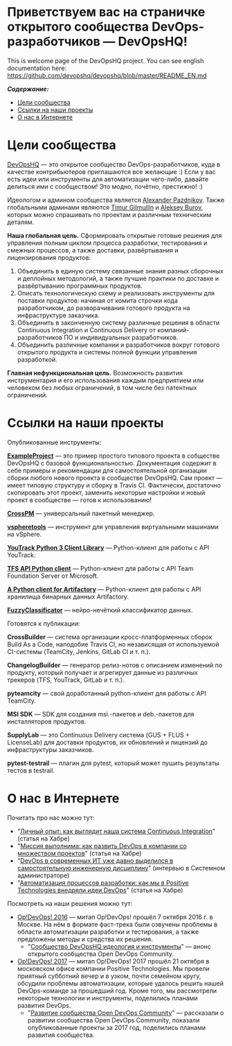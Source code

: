 Приветствуем вас на страничке открытого сообщества DevOps-разработчиков — DevOpsHQ!
====================================================================================
This is welcome page of the DevOpsHQ project. You can see english documentation here: https://github.com/devopshq/devopshq/blob/master/README_EN.md


***Содержание:***
- [Цели сообщества](#Introduction)
- [Ссылки на наши проекты](#Links)
- [О нас в Интернете](#About)


# Цели сообщества <a name="Introduction"></a>

[DevOpsHQ](https://github.com/devopshq) — это открытое сообщество DevOps-разработчиков, куда в качестве контрибьютеров приглашаются все желающие :) Если у вас есть идеи или инструменты для автоматизации чего-либо, давайте делиться ими с сообществом! Это модно, почётно, престижно! :)

Идеологом и админом сообщества является [Alexander Pazdnikov](https://github.com/apazdnikov). Также глобальными админами являются [Timur Gilmullin](https://github.com/Tim55667757) и [Aleksey Burov](https://github.com/orgs/devopshq/people/allburov), которых можно спрашивать по проектам и различным техническим деталям. 

**Наша глобальная цель.** Сформировать открытые готовые решения для управления полным циклом процесса разработки, тестирования и смежных процессов, а также доставки, развёртывания и лицензирования продуктов:
1. Объединить в единую систему связанные знания разных сборочных и деплойных методологий, а также лучшие практики по доставке и развёртыванию программных продуктов.
2. Описать технологическую схему и реализовать инструменты для поставки продуктов: начиная от комита строчки кода разработчиком, до разворачивания готового продукта на инфраструктуре заказчика.
3. Объединить в законченную систему различные решения в области Continuous Integration и Continuous Delivery от компаний-разработчиков ПО и индивидуальных разработчиков. 
4. Объединить различные компании и разработчиков вокруг готового открытого продукта и системы полной функции управления разработкой.

**Главная нефункциональная цель.** Возможность развития инструментария и его использования каждым предприятием или человеком без любых ограничений, в том числе без патентных ограничений.


# Ссылки на наши проекты <a name="Links"></a>

Опубликованные инструменты:

**[ExampleProject](https://github.com/devopshq/ExampleProject)** — это пример простого типового проекта в собществе DevOpsHQ с базовой функциональностью. Документация содержит в себе примеры и рекомендации для самостоятельной организации сборки любого нового проекта в сообществе DevOpsHQ. Сам проект — имеет типовую структуру и сборку в Travis CI. Фактически, достаточно скопировать этот проект, заменить некоторые настройки и новый проект в сообществе — готов к использованию!

**[CrossPM](https://github.com/devopshq/crosspm)** — универсальный пакетный менеджер.

**[vspheretools](https://github.com/devopshq/vspheretools)** — инструмент для управления виртуальными машинами на vSphere.

**[YouTrack Python 3 Client Library](https://github.com/devopshq/youtrack)** — Python-клиент для работы с API YouTrack.

**[TFS API Python client](https://github.com/devopshq/tfs)** — Python-клиент для работы с API Team Foundation Server от Microsoft.

**[A Python client for Artifactory](https://github.com/devopshq/artifactory)** — Python-клиент для работы с API хранилища бинарных данных Artifactory.

**[FuzzyClassificator](https://github.com/devopshq/FuzzyClassificator)** — нейро-нечёткий классификатор данных.

Готовятся к публикации: 

**CrossBuilder** — система организации кросс-платформенных сборок Build As a Code, наподобие Travis CI, но независящая от используемой CI-системы (TeamCity, Jenkins, GitLab CI и т. п.). 

**ChangelogBuilder** — генератор релиз-нотов с описанием изменений по продукту, который получает и агрегирует данные из различных трекеров (TFS, YouTrack, GitLab и т. п.). 

**pyteamcity** — свой доработанный python-клиент для работы с API TeamCity.

**MSI SDK** — SDK для создания msi.-пакетов и deb.-пакетов для инсталляторов продуктов.

**SupplyLab** — это Continuous Delivery система (GUS + FLUS + LicenseLab) для доставки продуктов, их обновлений и лицензий до инфраструктуры заказчиков.

**pytest-testrail** — плагин для pytest, который может пушить результаты тестов в testrail.


# О нас в Интернете <a name="About"></a>

Почитать про нас можно тут:

- "[Личный опыт: как выглядит наша система Continuous Integration](https://habrahabr.ru/company/pt/blog/313616/)" (статья на Хабре)
- "[Миссия выполнима: как развить DevOps в компании со множеством проектов](https://habrahabr.ru/company/pt/blog/310584/)" (статья на Хабре)
- "[DevOps в современных ИТ уже давно выделился в самостоятельную инженерную дисциплину﻿](http://samag.ru/archive/article/3543)" (интервью в Системном администраторе)
- "[Автоматизация процессов разработки: как мы в Positive Technologies внедряли идеи DevOps](https://habrahabr.ru/company/pt/blog/343884/)" (статья на Хабре)

Посмотреть на наши решения можно тут:

- [Op!DevOps! 2016](https://www.youtube.com/playlist?list=PLEl1NAXHTFNxcKRN09VQThNbQ33neUyfn) — митап Op!DevOps! прошёл 7 октября 2016 г. в Москве. На нём в формате фаст-трека были озвучены проблемы в области автоматизации разработки и тестирования, а также предложены методы и средства их решения. 
    - "[Сообщество DevOpsHQ идеология и инструменты](https://www.youtube.com/watch?v=BeIeaeVVRbc&index=16&t=0s&list=PLEl1NAXHTFNxcKRN09VQThNbQ33neUyfn)" — анонс открытого сообщества Open DevOps Community. 
- [Op!DevOps! 2017](https://www.youtube.com/playlist?list=PLEl1NAXHTFNyUW3toSkHLL4Jl1cw4vWkc) — митап Op!DevOps! 2017 прошёл 21 октября в московском офисе компании Positive Technologies. Мы провели приятный субботний вечер и в узком, почти семейном кругу, обсудили проблемы автоматизации, которые удалось решить нашей DevOps-команде за прошедший год. Кроме того, мы рассмотрели некоторые технологии и инструменты, поделились планами развития DevOps. 
    - "[Развитие сообщества Open DevOps Community](https://www.youtube.com/watch?v=fYjV-eZlvVA&t=46s&list=PLEl1NAXHTFNyUW3toSkHLL4Jl1cw4vWkc&index=8)" — рассказали о развитии сообщества Open DevOps Community, показали опубликованные проекты за 2017 год, поделились планами развития сообщества. 
